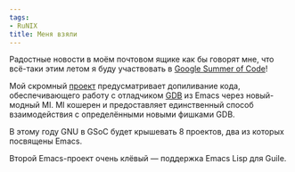 ```yaml
---
tags:
- RuNIX
title: Меня взяли
---
```


Радостные новости в моём почтовом ящике как бы говорят мне, что всё-таки
этим летом я буду участвовать в [Google Summer of Code][]!

Мой скромный [проект][] предусматривает допиливание кода,
обеспечивающего работу с отладчиком [GDB][] из Emacs через новый-модный
MI. MI кошерен и предоставляет единственный способ взаимодействия с
определёнными новыми фишками GDB.

В этому году GNU в GSoC будет крышевать 8 проектов, два из которых
посвящены Emacs.

Второй Emacs-проект очень клёвый — поддержка Emacs Lisp для Guile.

  [Google Summer of Code]: https://web.archive.org/web/20090428074523/http://code.google.com/soc/
  [проект]: https://web.archive.org/web/20090428074523/http://socghop.appspot.com/student_project/show/google/gsoc2009/karlberry/t124022551883
  [GDB]: https://web.archive.org/web/20090428074523/http://www.gnu.org/software/gdb/